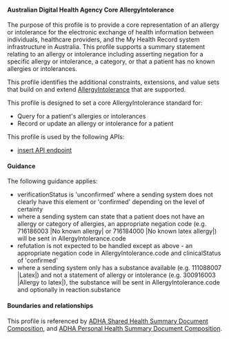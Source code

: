 #### Australian Digital Health Agency Core AllergyIntolerance
The purpose of this profile is to provide a core representation of an allergy or intolerance for the electronic exchange of health information between individuals, healthcare providers, and the My Health Record system infrastructure in Australia. This profile supports a summary statement relating to an allergy or intolerance including asserting negation for a specific allergy or intolerance, a category, or that a patient has no known allergies or intolerances.

This profile identifies the additional constraints, extensions, and value sets that build on and extend [AllergyIntolerance](http://hl7.org/fhir/R4/allergyintolerance.html) that are supported. 

This profile is designed to set a core AllergyIntolerance standard for:
* Query for a patient's allergies or intolerances
* Record or update an allergy or intolerance for a patient

This profile is used by the following APIs:
* [insert API endpoint](StructureDefinition-TBD-1.html)


#### Guidance
The following guidance applies:
* verificationStatus is 'unconfirmed' where a sending system does not clearly have this element or 'confirmed' depending on the level of certainty
* where a sending system can state that a patient does not have an allergy or category of allergies, an appropriate negation code (e.g. 716186003 \|No known allergy\| or 716184000 \|No known latex allergy\|) will be sent in AllergyIntolerance.code
* refutation is not expected to be handled except as above - an appropriate negation code in AllergyIntolerance.code and clinicalStatus of 'confirmed'
* where a sending system only has a substance available (e.g. 111088007 \|Latex\|) and not a statement of allergy or intolerance (e.g. 300916003 \|Allergy to latex\|), the substance will be sent in AllergyIntolerance.code and optionally in reaction.substance


#### Boundaries and relationships
This profile is referenced by 
[ADHA Shared Health Summary Document Composition](StructureDefinition-dh-composition-shs-1.html), and
[ADHA Personal Health Summary Document Composition](StructureDefinition-dh-composition-phs-1.html).